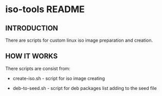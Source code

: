 # iso-tools README

## INTRODUCTION

There are scripts for custom linux iso image preparation and creation.

## HOW IT WORKS

There scripts are consist from:

  * create-iso.sh - script for iso image creating

  * deb-to-seed.sh - script for deb packages list adding to the seed file
